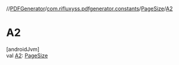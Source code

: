 //[PDFGenerator](../../../index.md)/[com.rifluxyss.pdfgenerator.constants](../index.md)/[PageSize](index.md)/[A2](-a2.md)

# A2

[androidJvm]\
val [A2](-a2.md): [PageSize](index.md)
